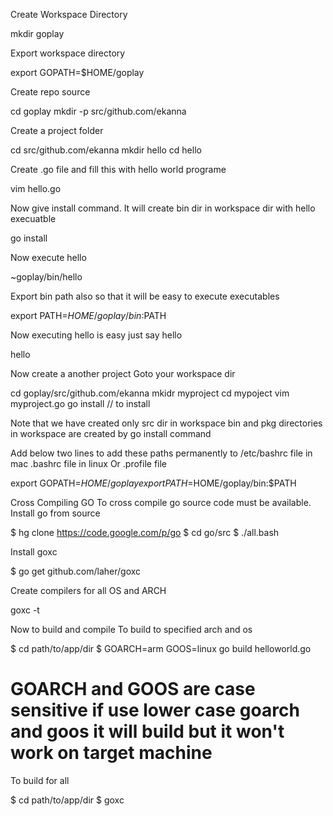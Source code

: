 Create Workspace Directory

mkdir goplay

Export workspace directory

export GOPATH=$HOME/goplay

Create repo source

cd goplay
mkdir -p src/github.com/ekanna

Create a project folder

cd src/github.com/ekanna
mkdir hello
cd hello

Create .go file and fill this with hello world programe

vim hello.go

Now give install command. It will create bin dir in workspace dir with hello execuatble

go install

Now execute hello

~goplay/bin/hello

Export bin path also so that it will be easy to execute executables

export PATH=$HOME/goplay/bin:$PATH

Now executing hello is easy just say hello

hello

Now create a another project Goto your workspace dir

cd goplay/src/github.com/ekanna
mkidr myproject
cd mypoject
vim myproject.go
go install // to install

Note that we have created only src dir in workspace bin and pkg directories in workspace are created by go install command

Add below two lines to add these paths permanently to /etc/bashrc file in mac .bashrc file in linux Or
.profile file

export GOPATH=$HOME/goplay
export PATH=$HOME/goplay/bin:$PATH

Cross Compiling GO
To cross compile go source code must be available. Install go from source

$ hg clone https://code.google.com/p/go
$ cd go/src
$ ./all.bash

Install goxc

$ go get github.com/laher/goxc

Create compilers for all OS and ARCH

goxc -t

Now to build and compile
To build to specified arch and os

$ cd path/to/app/dir
$ GOARCH=arm GOOS=linux go build helloworld.go
# GOARCH and GOOS are case sensitive if use lower case goarch and goos it will build but it won't work on target machine

To build for all

$ cd path/to/app/dir
$ goxc

